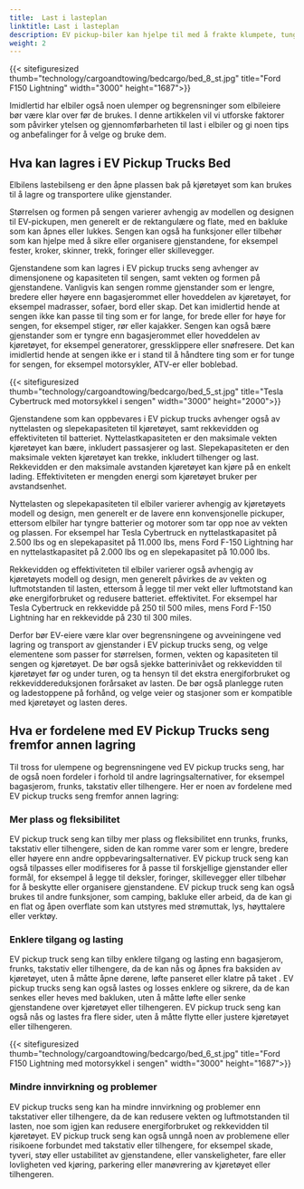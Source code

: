 ```yaml
---
title:  Last i lasteplan
linktitle: Last i lasteplan
description: EV pickup-biler kan hjelpe til med å frakte klumpete, tunge eller uregelmessig formede gjenstander som møbler, apparater, verktøy, byggematerialer eller sportsutstyr.
weight: 2
---
```

<!-- markdownlint-disable MD033 -->

{{< sitefiguresized thumb="technology/cargoandtowing/bedcargo/bed_8_st.jpg" title="Ford F150 Lightning" width="3000" height="1687">}}

Imidlertid har elbiler også noen ulemper og begrensninger som elbileiere bør være klar over før de brukes. I denne artikkelen vil vi utforske faktorer som påvirker ytelsen og gjennomførbarheten til last i elbiler og gi noen tips og anbefalinger for å velge og bruke dem.

## Hva kan lagres i EV Pickup Trucks Bed

Elbilens lastebilseng er den åpne plassen bak på kjøretøyet som kan brukes til å lagre og transportere ulike gjenstander.

Størrelsen og formen på sengen varierer avhengig av modellen og designen til EV-pickupen, men generelt er de rektangulære og flate, med en bakluke som kan åpnes eller lukkes. Sengen kan også ha funksjoner eller tilbehør som kan hjelpe med å sikre eller organisere gjenstandene, for eksempel fester, kroker, skinner, trekk, foringer eller skillevegger.

Gjenstandene som kan lagres i EV pickup trucks seng avhenger av dimensjonene og kapasiteten til sengen, samt vekten og formen på gjenstandene. Vanligvis kan sengen romme gjenstander som er lengre, bredere eller høyere enn bagasjerommet eller hoveddelen av kjøretøyet, for eksempel madrasser, sofaer, bord eller skap. Det kan imidlertid hende at sengen ikke kan passe til ting som er for lange, for brede eller for høye for sengen, for eksempel stiger, rør eller kajakker. Sengen kan også bære gjenstander som er tyngre enn bagasjerommet eller hoveddelen av kjøretøyet, for eksempel generatorer, gressklippere eller snøfresere. Det kan imidlertid hende at sengen ikke er i stand til å håndtere ting som er for tunge for sengen, for eksempel motorsykler, ATV-er eller boblebad.

{{< sitefiguresized thumb="technology/cargoandtowing/bedcargo/bed_5_st.jpg" title="Tesla Cybertruck med motorsykkel i sengen" width="3000" height="2000">}}

Gjenstandene som kan oppbevares i EV pickup trucks avhenger også av nyttelasten og slepekapasiteten til kjøretøyet, samt rekkevidden og effektiviteten til batteriet. Nyttelastkapasiteten er den maksimale vekten kjøretøyet kan bære, inkludert passasjerer og last. Slepekapasiteten er den maksimale vekten kjøretøyet kan trekke, inkludert tilhenger og last. Rekkevidden er den maksimale avstanden kjøretøyet kan kjøre på en enkelt lading. Effektiviteten er mengden energi som kjøretøyet bruker per avstandsenhet.

Nyttelasten og slepekapasiteten til elbiler varierer avhengig av kjøretøyets modell og design, men generelt er de lavere enn konvensjonelle pickuper, ettersom elbiler har tyngre batterier og motorer som tar opp noe av vekten og plassen. For eksempel har Tesla Cybertruck en nyttelastkapasitet på 2.500 lbs og en slepekapasitet på 11.000 lbs, mens Ford F-150 Lightning har en nyttelastkapasitet på 2.000 lbs og en slepekapasitet på 10.000 lbs.

Rekkevidden og effektiviteten til elbiler varierer også avhengig av kjøretøyets modell og design, men generelt påvirkes de av vekten og luftmotstanden til lasten, ettersom å legge til mer vekt eller luftmotstand kan øke energiforbruket og redusere batteriet. effektivitet. For eksempel har Tesla Cybertruck en rekkevidde på 250 til 500 miles, mens Ford F-150 Lightning har en rekkevidde på 230 til 300 miles.

Derfor bør EV-eiere være klar over begrensningene og avveiningene ved lagring og transport av gjenstander i EV pickup trucks seng, og velge elementene som passer for størrelsen, formen, vekten og kapasiteten til sengen og kjøretøyet. De bør også sjekke batterinivået og rekkevidden til kjøretøyet før og under turen, og ta hensyn til det ekstra energiforbruket og rekkeviddereduksjonen forårsaket av lasten. De bør også planlegge ruten og ladestoppene på forhånd, og velge veier og stasjoner som er kompatible med kjøretøyet og lasten deres.

## Hva er fordelene med EV Pickup Trucks seng fremfor annen lagring

Til tross for ulempene og begrensningene ved EV pickup trucks seng, har de også noen fordeler i forhold til andre lagringsalternativer, for eksempel bagasjerom, frunks, takstativ eller tilhengere. Her er noen av fordelene med EV pickup trucks seng fremfor annen lagring:

### Mer plass og fleksibilitet

EV pickup truck seng kan tilby mer plass og fleksibilitet enn trunks, frunks, takstativ eller tilhengere, siden de kan romme varer som er lengre, bredere eller høyere enn andre oppbevaringsalternativer. EV pickup truck seng kan også tilpasses eller modifiseres for å passe til forskjellige gjenstander eller formål, for eksempel å legge til deksler, foringer, skillevegger eller tilbehør for å beskytte eller organisere gjenstandene. EV pickup truck seng kan også brukes til andre funksjoner, som camping, bakluke eller arbeid, da de kan gi en flat og åpen overflate som kan utstyres med strømuttak, lys, høyttalere eller verktøy.

### Enklere tilgang og lasting

EV pickup truck seng kan tilby enklere tilgang og lasting enn bagasjerom, frunks, takstativ eller tilhengere, da de kan nås og åpnes fra baksiden av kjøretøyet, uten å måtte åpne dørene, løfte panseret eller klatre på taket . EV pickup trucks seng kan også lastes og losses enklere og sikrere, da de kan senkes eller heves med bakluken, uten å måtte løfte eller senke gjenstandene over kjøretøyet eller tilhengeren. EV pickup truck seng kan også nås og lastes fra flere sider, uten å måtte flytte eller justere kjøretøyet eller tilhengeren.

{{< sitefiguresized thumb="technology/cargoandtowing/bedcargo/bed_6_st.jpg" title="Ford F150 Lightning med motorsykkel i sengen" width="3000" height="1687">}}

### Mindre innvirkning og problemer

EV pickup trucks seng kan ha mindre innvirkning og problemer enn takstativer eller tilhengere, da de kan redusere vekten og luftmotstanden til lasten, noe som igjen kan redusere energiforbruket og rekkevidden til kjøretøyet. EV pickup truck seng kan også unngå noen av problemene eller risikoene forbundet med takstativ eller tilhengere, for eksempel skade, tyveri, støy eller ustabilitet av gjenstandene, eller vanskeligheter, fare eller lovligheten ved kjøring, parkering eller manøvrering av kjøretøyet eller tilhengeren.